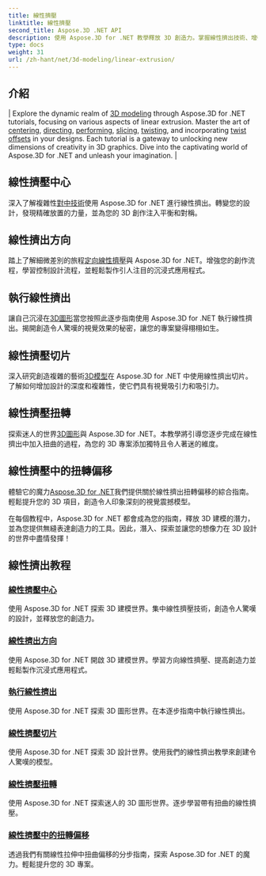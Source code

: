 ```yaml
---
title: 線性擠壓
linktitle: 線性擠壓
second_title: Aspose.3D .NET API
description: 使用 Aspose.3D for .NET 教學釋放 3D 創造力。掌握線性擠出技術、增強設計並輕鬆提升您的專案。
type: docs
weight: 31
url: /zh-hant/net/3d-modeling/linear-extrusion/
---
```

## 介紹
| Explore the dynamic realm of [3D modeling](./center-in-linear-extrusion/) through Aspose.3D for .NET tutorials, focusing on various aspects of linear extrusion. Master the art of [centering](./center-in-linear-extrusion/), [directing](./direction-in-linear-extrusion/), [performing](./performing-linear-extrusion/), [slicing](./slices-in-linear-extrusion/), [twisting](./twist-in-linear-extrusion/), and incorporating [twist offsets](./twist-offset-in-linear-extrusion/) in your designs. Each tutorial is a gateway to unlocking new dimensions of creativity in 3D graphics. Dive into the captivating world of Aspose.3D for .NET and unleash your imagination. |

## 線性擠壓中心
深入了解複雜性[對中技術](./center-in-linear-extrusion/)使用 Aspose.3D for .NET 進行線性擠出。轉變您的設計，發現精確放置的力量，並為您的 3D 創作注入平衡和對稱。

## 線性擠出方向
踏上了解細微差別的旅程[定向線性擠壓](./direction-in-linear-extrusion/)與 Aspose.3D for .NET。增強您的創作流程，學習控制設計流程，並輕鬆製作引人注目的沉浸式應用程式。

## 執行線性擠出
讓自己沉浸在[3D圖形](./performing-linear-extrusion/)當您按照此逐步指南使用 Aspose.3D for .NET 執行線性擠出。揭開創造令人驚嘆的視覺效果的秘密，讓您的專案變得栩栩如生。

## 線性擠壓切片
深入研究創造複雜的藝術[3D模型](./slices-in-linear-extrusion/)在 Aspose.3D for .NET 中使用線性擠出切片。了解如何增加設計的深度和複雜性，使它們具有視覺吸引力和吸引力。

## 線性擠壓扭轉
探索迷人的世界[3D圖形](./twist-in-linear-extrusion/)與 Aspose.3D for .NET。本教學將引導您逐步完成在線性擠出中加入扭曲的過程，為您的 3D 專案添加獨特且令人著迷的維度。

## 線性擠壓中的扭轉偏移
體驗它的魔力[Aspose.3D for .NET](./twist-offset-in-linear-extrusion/)我們提供關於線性擠出扭轉偏移的綜合指南。輕鬆提升您的 3D 項目，創造令人印象深刻的視覺震撼模型。

在每個教程中，Aspose.3D for .NET 都會成為您的指南，釋放 3D 建模的潛力，並為您提供無縫表達創造力的工具。因此，潛入、探索並讓您的想像力在 3D 設計的世界中盡情發揮！
## 線性擠出教程
### [線性擠壓中心](./center-in-linear-extrusion/)
使用 Aspose.3D for .NET 探索 3D 建模世界。集中線性擠壓技術，創造令人驚嘆的設計，並釋放您的創造力。
### [線性擠出方向](./direction-in-linear-extrusion/)
使用 Aspose.3D for .NET 開啟 3D 建模世界。學習方向線性擠壓、提高創造力並輕鬆製作沉浸式應用程式。
### [執行線性擠出](./performing-linear-extrusion/)
使用 Aspose.3D for .NET 探索 3D 圖形世界。在本逐步指南中執行線性擠出。
### [線性擠壓切片](./slices-in-linear-extrusion/)
使用 Aspose.3D for .NET 探索 3D 設計世界。使用我們的線性擠出教學來創建令人驚嘆的模型。
### [線性擠壓扭轉](./twist-in-linear-extrusion/)
使用 Aspose.3D for .NET 探索迷人的 3D 圖形世界。逐步學習帶有扭曲的線性擠壓。
### [線性擠壓中的扭轉偏移](./twist-offset-in-linear-extrusion/)
透過我們有關線性拉伸中扭曲偏移的分步指南，探索 Aspose.3D for .NET 的魔力。輕鬆提升您的 3D 專案。